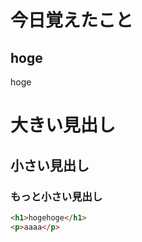 # 今日覚えたこと
## hoge
hoge
#
# 大きい見出し
## 小さい見出し
### もっと小さい見出し
```html
<h1>hogehoge</h1>
<p>aaaa</p>
```
